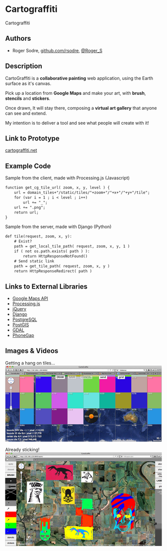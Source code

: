 # Cartograffiti

Cartograffiti

## Authors
- Roger Sodre, [github.com/rsodre](https://github.com/rsodre), [@Roger_S](http://www.twitter.com/Roger_S)

## Description
CartoGraffiti is a **collaborative painting** web application, using the Earth surface as it's canvas.

Pick up a location from **Google Maps** and make your art, with **brush**, **stencils** and **stickers**.

Once drawn, It will stay there, composing a **virtual art gallery** that anyone can see and extend.

My intention is to deliver a tool and see what people will create with it!

## Link to Prototype
[cartograffiti.net](http://cartograffiti.net/)

## Example Code

Sample from the client, made with Processing.js (Javascript)

```
function get_cg_tile_url( zoom, x, y, level ) {
	url = domain_tiles+"/static/tiles/"+zoom+"/"+x+"/"+y+"/tile";
	for (var i = 1 ; i < level ; i++)
		url += "_";
	url += ".png";
	return url;
}
```

Sample from the server, made with Django (Python)

```
def tile(request, zoom, x, y):
	# Exist?
	path = get_local_tile_path( request, zoom, x, y, 1 )
	if ( not os.path.exists( path ) ):
		return HttpResponseNotFound()
	# Send static link
	path = get_tile_path( request, zoom, x, y )
	return HttpResponseRedirect( path )
```
## Links to External Libraries

- [Google Maps API](http://code.google.com/apis/maps/)
- [Processing.js](http://processingjs.org/)
- [jQuery](http://jquery.com/)
- [Django](http://www.djangoproject.com/)
- [PostgreSQL](http://www.postgresql.org/)
- [PostGIS](http://postgis.refractions.net/)
- [GDAL](http://www.kyngchaos.com/software/frameworks#gdal_complete)
- [PhoneGap](http://phonegap.com/)

## Images & Videos

Getting a hang on tiles...
![wip 1](project_images/wip1.jpg?raw=true "wip 1")

Already sticking!
![wip 2](project_images/wip2.jpg?raw=true "wip 2")

